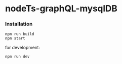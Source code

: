 # nodeTs-graphQL-mysqlDB

### Installation

```
npm run build
npm start
```

for development:

```
npm run dev
```
